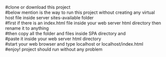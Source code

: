 #clone or download this project  
#below mention is the way to run this project without creating any virtual host file inside server sites-available folder  
#first if there is an index.html file inside your web server html directory then rename it  to anything  
#then copy all the folder and files inside SPA  directory and  
#paste it inside your web server html directory  
#start your web browser and type localhost or localhost/index.html  
#enjoy!  project should run without any problem
